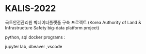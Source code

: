 # KALIS-2022
국토안전관리원 빅데이터플랫폼 구축 프로젝트 </h3>
(Korea Authority of Land &amp; Infrastructure Safety big-data platform project)</h3>

python, sql
docker
programs :</h3>
<p align="left"> jupyter lab, dbeaver ,vscode
